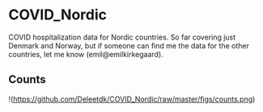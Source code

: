 # COVID_Nordic
COVID hospitalization data for Nordic countries. So far covering just Denmark and Norway, but if someone can find me the data for the other countries, let me know (emil@emilkirkegaard).

## Counts
!(https://github.com/Deleetdk/COVID_Nordic/raw/master/figs/counts.png)
